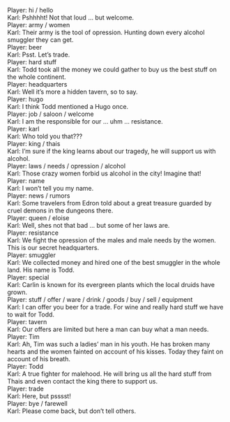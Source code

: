 Player: hi / hello  
Karl: Pshhhht! Not that loud … but welcome.  
Player: army / women  
Karl: Their army is the tool of opression. Hunting down every alcohol smuggler they can get.  
Player: beer  
Karl: Psst. Let’s trade.  
Player: hard stuff  
Karl: Todd took all the money we could gather to buy us the best stuff on the whole continent.  
Player: headquarters  
Karl: Well it’s more a hidden tavern, so to say.  
Player: hugo  
Karl: I think Todd mentioned a Hugo once.  
Player: job / saloon / welcome  
Karl: I am the responsible for our … uhm … resistance.  
Player: karl  
Karl: Who told you that???  
Player: king / thais  
Karl: I’m sure if the king learns about our tragedy, he will support us with alcohol.  
Player: laws / needs / opression / alcohol  
Karl: Those crazy women forbid us alcohol in the city! Imagine that!  
Player: name  
Karl: I won’t tell you my name.  
Player: news / rumors  
Karl: Some travelers from Edron told about a great treasure guarded by cruel demons in the dungeons there.  
Player: queen / eloise  
Karl: Well, shes not that bad … but some of her laws are.  
Player: resistance  
Karl: We fight the opression of the males and male needs by the women. This is our secret headquarters.  
Player: smuggler  
Karl: We collected money and hired one of the best smuggler in the whole land. His name is Todd.  
Player: special  
Karl: Carlin is known for its evergreen plants which the local druids have grown.  
Player: stuff / offer / ware / drink / goods / buy / sell / equipment  
Karl: I can offer you beer for a trade. For wine and really hard stuff we have to wait for Todd.  
Player: tavern  
Karl: Our offers are limited but here a man can buy what a man needs.  
Player: Tim  
Karl: Ah, Tim was such a ladies’ man in his youth. He has broken many hearts and the women fainted on account of his kisses. Today they faint on account of his breath.  
Player: Todd  
Karl: A true fighter for malehood. He will bring us all the hard stuff from Thais and even contact the king there to support us.  
Player: trade  
Karl: Here, but psssst!  
Player: bye / farewell  
Karl: Please come back, but don’t tell others.  

